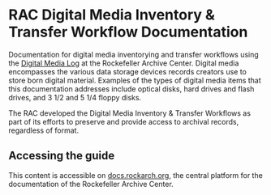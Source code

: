 # RAC Digital Media Inventory & Transfer Workflow Documentation

Documentation for digital media inventorying and transfer workflows using the [Digital Media Log](https://github.com/RockefellerArchiveCenter/dm_log) at the Rockefeller Archive Center. Digital media encompasses the various data storage devices records creators use to store born digital material. Examples of the types of digital media items that this documentation addresses include optical disks, hard drives and flash drives, and 3 1/2 and 5 1/4 floppy disks.

The RAC developed the Digital Media Inventory & Transfer Workflows as part of its efforts to preserve and provide access to archival records, regardless of format.

## Accessing the guide

This content is accessible on [docs.rockarch.org](docs.rockarch.org), the central platform for the documentation of the Rockefeller Archive Center.
